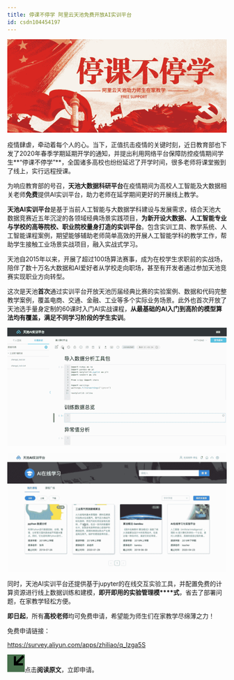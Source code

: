 ```yaml
---
title: 停课不停学 阿里云天池免费开放AI实训平台
id: csdn104454197
---
```


![](../img/cdec50ebf63aecbf5f9bfd6249839af6.png)

疫情肆虐，牵动着每个人的心。当下，正值抗击疫情的关键时刻，近日教育部也下发了2020年春季学期延期开学的通知，并提出利用网络平台保障防控疫情期间学生**“停课不停学”**，全国诸多高校也纷纷延迟了开学时间，很多老师将课堂搬到了线上，实行远程授课。

为响应教育部的号召，**天池大数据科研平台**在疫情期间为高校人工智能及大数据相关老师**免费**提供AI实训平台，助力老师在延学期间更好的开展线上教学。

**天池AI实训平台**是基于当前人工智能与大数据学科建设与发展需求，结合天池大数据竞赛近五年沉淀的各领域经典场景实践项目，**为新开设大数据、人工智能专业与学校的高等院校、职业院校量身打造的实训平台**。包含实训工具、教学系统、人工智能课程案例，期望能够辅助老师简单高效的开展人工智能学科的教学工作，帮助学生接触工业场景实战项目，融入实战式学习。

天池自2015年以来，开展了超过100场算法赛事，成为在校学生求职前的实战场，陪伴了数十万名大数据和AI爱好者从学校走向职场，甚至有开发者通过参加天池竞赛实现职业方向转型。

这次是天池**首次**通过实训平台开放天池历届经典比赛的实验案例、数据和代码完整教学案例，覆盖电商、交通、金融、工业等多个实际业务场景。此外也首次开放了天池选手量身定制的60课时入门AI实战课程，**从最基础的AI入门到高阶的模型算法均有覆盖，满足不同学习阶段的学生实训**。

![](../img/3b0b7f5462bd997ccc2ece1c080d208a.png)

![](../img/4bb1bfd5a0f449d6714605753b4dd098.png)

同时，天池AI实训平台还提供基于jupyter的在线交互实验工具，并配置免费的计算资源进行线上数据训练和建模，**即开即用的实验管理模****式**，省去了部署问题，在家教学轻松方便。

**即日起**，所有**高校老师**均可免费申请，希望能为师生们在家教学尽绵薄之力！

免费申请链接：

https://survey.aliyun.com/apps/zhiliao/q_Izga5S

![](../img/9d2ae319d591a9f6b9c25a82e0642568.png)点击**阅读原文**，立即申请。